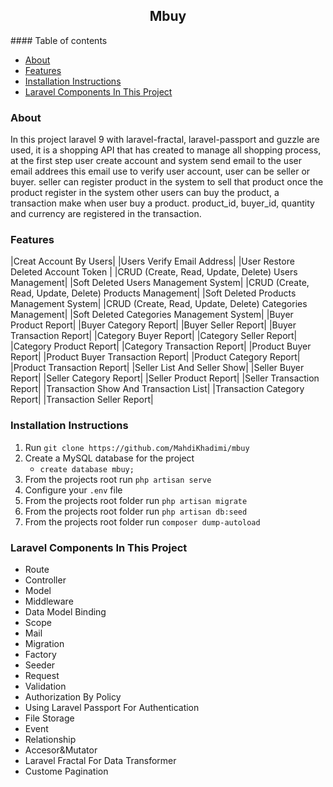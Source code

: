 <h2 align='center'>Mbuy</h2>
#### Table of contents

-   [About](#about)
-   [Features](#features)
-   [Installation Instructions](#installation-instructions)
-   [Laravel Components In This Project](#laravel-components-in-this-project)

### About

In this project laravel 9 with laravel-fractal, laravel-passport and guzzle are used, it is a shopping API that has created to manage all shopping process, at the first step user create account and system send email to the user email addrees this email use to verify user account, user can be seller or buyer.
seller can register product in the system to sell that product once the product register in the system other users can buy the product, a transaction make when user buy a product.
product_id, buyer_id, quantity and currency are registered in the transaction.

### Features

|Creat Account By Users|
|Users Verify Email Address|
|User Restore Deleted Account Token |
|CRUD (Create, Read, Update, Delete) Users Management|
|Soft Deleted Users Management System|
|CRUD (Create, Read, Update, Delete) Products Management|
|Soft Deleted Products Management System|
|CRUD (Create, Read, Update, Delete) Categories Management|
|Soft Deleted Categories Management System|
|Buyer Product Report|
|Buyer Category Report|
|Buyer Seller Report|
|Buyer Transaction Report|
|Category Buyer Report|
|Category Seller Report|
|Category Product Report|
|Category Transaction Report|
|Product Buyer Report|
|Product Buyer Transaction Report|
|Product Category Report|
|Product Transaction Report|
|Seller List And Seller Show|
|Seller Buyer Report|
|Seller Category Report|
|Seller Product Report|
|Seller Transaction Report|
|Transaction Show And Transaction List|
|Transaction Category Report|
|Transaction Seller Report|

### Installation Instructions

1. Run `git clone https://github.com/MahdiKhadimi/mbuy`
2. Create a MySQL database for the project
    - `create database mbuy;`
3. From the projects root run `php artisan serve`
4. Configure your `.env` file
5. From the projects root folder run `php artisan migrate`
6. From the projects root folder run `php artisan db:seed`
7. From the projects root folder run `composer dump-autoload`

### Laravel Components In This Project

-   Route
-   Controller
-   Model
-   Middleware
-   Data Model Binding
-   Scope
-   Mail
-   Migration
-   Factory
-   Seeder
-   Request
-   Validation
-   Authorization By Policy
-   Using Laravel Passport For Authentication
-   File Storage
-   Event
-   Relationship
-   Accesor&Mutator
-   Laravel Fractal For Data Transformer
-   Custome Pagination
